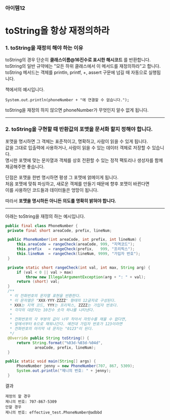 ### 아이템12
# toString을 항상 재정의하라
### 1. toString을 재정의 해야 하는 이유

toString의 경우 단순히 __클래스이름@16진수로 표시한 해시코드__ 를 반환합니다.  
toString의 일반 규약에는 "모든 하위 클래스에서 이 메서드를 재정의하라"고 합니다.  
toString 메서드는 객체를 println, printf, +, assert 구문에 넘길 때 자동으로 실행됩니다.  

책에서의 예시입니다.

    System.out.println(phoneNumber + "에 연결할 수 없습니다.");

toString을 재정의 하지 않으면 phoneNumber가 무엇인지 알수 없게 됩니다.  

---

### 2. toString을 구현할 때 반환값의 포맷을 문서화 할지 정해야 합니다.  

포맷을 명시하면 그 객체는 표준적이고, 명확하고, 사람이 읽을 수 있게 됩니다.  
값을 그대로 입출력에 사용하거나, 사람이 읽을 수 있는 데이터 객체로 저장할 수 있습니다.  
명시한 포맷에 맞는 문자열과 객체를 상호 전환할 수 있는 정적 팩토리나 생성자를 함께 제공해주면 좋습니다.  
  
단점은 포맷을 한번 명시하면 평생 그 포맷에 얽메이게 됩니다.  
처음 포맷에 맞춰 파싱하고, 새로운 객체를 만들기 때문에 향후 포맷이 바뀐다면  
이를 사용하던 코드들과 데이터들은 엉망이 됩니다.  

따라서 __포맷을 명시하든 아니든 의도를 명확히 밝혀야 합니다.__  

---
아래는 toString을 재정의 하는 예시입니다.  
```java
public final class PhoneNumber {
 private final short areaCode, prefix, lineNum;

 public PhoneNumber(int areaCode, int prefix, int lineNum) {
     this.areaCode = rangeCheck(areaCode, 999, "지역코드");
     this.prefix   = rangeCheck(prefix,   999, "프리픽스");
     this.lineNum  = rangeCheck(lineNum, 9999, "가입자 번호");
 }

 private static short rangeCheck(int val, int max, String arg) {
     if (val < 0 || val > max)
         throw new IllegalArgumentException(arg + ": " + val);
     return (short) val;
 }
 /**
  * 이 전화번호의 문자열 표현을 반환한다.
  * 이 문자열은 "XXX-YYY-ZZZZ" 형태의 12글자로 구성된다.
  * XXX는 지역 코드, YYY는 프리픽스, ZZZZ는 가입자 번호다.
  * 각각의 대문자는 10진수 숫자 하나를 나타낸다.
  *
  * 전화번호의 각 부분의 값이 너무 작아서 자릿수를 채울 수 없다면,
  * 앞에서부터 0으로 채워나간다. 예컨대 가입자 번호가 123이라면
  * 전화번호의 마지막 네 문자는 "0123"이 된다.
  */
 @Override public String toString() {
     return String.format("%03d-%03d-%04d",
             areaCode, prefix, lineNum);
 }
```
```java
public static void main(String[] args) {
     PhoneNumber jenny = new PhoneNumber(707, 867, 5309);
     System.out.println("제니의 번호: " + jenny);
 }
```
결과  

    재정의 할 경우  
    제니의 번호: 707-867-5309  
    안할 경우  
    제니의 번호: effective_test.PhoneNumber@adbbd
    



